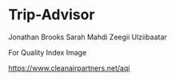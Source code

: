 # Trip-Advisor

Jonathan Brooks
Sarah Mahdi
Zeegii Ulziibaatar



For Quality Index Image

https://www.cleanairpartners.net/aqi 